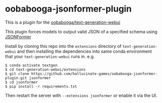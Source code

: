 # oobabooga-jsonformer-plugin

This is a plugin for the [oobabooga/text-generation-webui](https://github.com/oobabooga/text-generation-webui)

This plugin forces models to output valid JSON of a specified schema using [JSONFormer](https://github.com/1rgs/jsonformer)

Install by cloning this repo into the `extensions` directory of `text-generation-webui` and then installing the dependencies into same conda environment that your `text-generation-webui` runs in. e.g.
```shell
$ conda activate textgen
$ cd text-generation-webui/extensions
$ git clone https://github.com/hallucinate-games/oobabooga-jsonformer-plugin.git jsonformer
$ cd jsonformer
$ pip install -r requirements.txt
```
Then restart the server with `--extensions jsonformer` or enable it via the UI.
